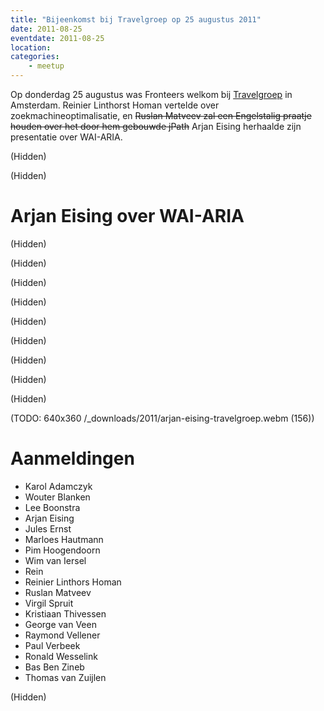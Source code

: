 ```yaml
---
title: "Bijeenkomst bij Travelgroep op 25 augustus 2011"
date: 2011-08-25
eventdate: 2011-08-25
location: 
categories: 
    - meetup
---
```

Op donderdag 25 augustus was Fronteers welkom bij [Travelgroep](http://travelgroep.nl) in Amsterdam. Reinier Linthorst Homan vertelde over zoekmachineoptimalisatie, en <strike>Ruslan Matveev zal een Engelstalig praatje houden over het door hem gebouwde jPath</strike>  Arjan Eising herhaalde zijn presentatie over WAI-ARIA.

(Hidden)

(Hidden)

# Arjan Eising over WAI-ARIA

(Hidden)

(Hidden)

(Hidden)

(Hidden)

(Hidden)

(Hidden)

(Hidden)

(Hidden)

(Hidden)

(TODO: 640x360
/_downloads/2011/arjan-eising-travelgroep.webm (156))

# Aanmeldingen

* Karol Adamczyk
* Wouter Blanken
* Lee Boonstra
* Arjan Eising
* Jules Ernst
* Marloes Hautmann
* Pim Hoogendoorn
* Wim van Iersel
* Rein
* Reinier Linthors Homan
* Ruslan Matveev
* Virgil Spruit
* Kristiaan Thivessen
* George van Veen
* Raymond Vellener
* Paul Verbeek
* Ronald Wesselink
* Bas Ben Zineb
* Thomas van Zuijlen

(Hidden)
